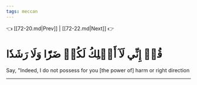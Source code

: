 ```yaml
---
tags: meccan
---
```


👈 [[72-20.md|Prev]] | [[72-22.md|Next]] 👉

# قُلۡ إِنِّي لَآ أَمۡلِكُ لَكُمۡ ضَرّٗا وَلَا رَشَدٗا

Say, "Indeed, I do not possess for you [the power of] harm or right direction

---

